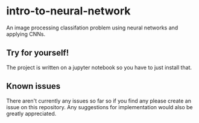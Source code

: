 # intro-to-neural-network
An image processing classifation problem using neural networks and applying CNNs.

## Try for yourself!
The project is written on a jupyter notebook so you have to just install that.

## Known issues
There aren't currently any issues so far so if you find any please create an issue on this repository. Any suggestions for implementation would also be greatly appreciated.
